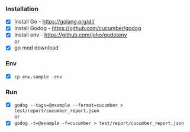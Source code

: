 ### Installation
- [x] Install Go - https://golang.org/dl/
- [x] Install Godog - https://github.com/cucumber/godog
- [x] Install env - https://github.com/joho/godotenv</br>
or
- [x] go mod download

### Env
- [x] `cp env.sample .env`

### Run
- [x] `godog --tags=@example --format=cucumber > test/report/cucumber_report.json`</br>
or
- [x] `godog -t=@example -f=cucumber > test/report/cucumber_report.json`
